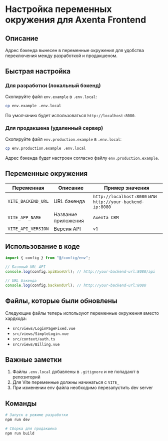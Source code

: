 # Настройка переменных окружения для Axenta Frontend

## Описание

Адрес бэкенда вынесен в переменные окружения для удобства переключения между разработкой и продакшеном.

## Быстрая настройка

### Для разработки (локальный бэкенд)

Скопируйте файл `env.example` в `.env.local`:

```bash
cp env.example .env.local
```

По умолчанию будет использоваться `http://localhost:8080`.

### Для продакшена (удаленный сервер)

Скопируйте файл `env.production.example` в `.env.local`:

```bash
cp env.production.example .env.local
```

Адрес бэкенда будет настроен согласно файлу `env.production.example`.

## Переменные окружения

| Переменная         | Описание            | Пример значения                                           |
| ------------------ | ------------------- | --------------------------------------------------------- |
| `VITE_BACKEND_URL` | URL бэкенда         | `http://localhost:8080` или `http://your-backend-ip:8080` |
| `VITE_APP_NAME`    | Название приложения | `Axenta CRM`                                              |
| `VITE_API_VERSION` | Версия API          | `v1`                                                      |

## Использование в коде

```typescript
import { config } from "@/config/env";

// Базовый URL API
console.log(config.apiBaseUrl); // http://your-backend-url:8080/api

// URL бэкенда
console.log(config.backendUrl); // http://your-backend-url:8080
```

## Файлы, которые были обновлены

Следующие файлы теперь используют переменные окружения вместо хардкода:

- `src/views/LoginPageFixed.vue`
- `src/views/SimpleLogin.vue`
- `src/context/auth.ts`
- `src/views/Billing.vue`

## Важные заметки

1. Файлы `.env.local` добавлены в `.gitignore` и не попадают в репозиторий
2. Для Vite переменные должны начинаться с `VITE_`
3. При изменении env файла необходимо перезапустить dev server

## Команды

```bash
# Запуск в режиме разработки
npm run dev

# Сборка для продакшена
npm run build
```
